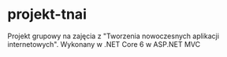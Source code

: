 # projekt-tnai
Projekt grupowy na zajęcia z "Tworzenia nowoczesnych aplikacji internetowych".
Wykonany w .NET Core 6 w ASP.NET MVC
